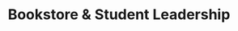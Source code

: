 ---
title: "Bookstore & Student Leadership"
url: /seattle/bookstore-and-student-leadership/
shop: books
---